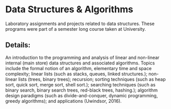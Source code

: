# Data Structures & Algorithms

 Laboratory assignments and projects related to data structures. These programs were part of a semester long course taken at University.

## Details:

 An introduction to the programming and analysis of linear and non-linear internal (main store) data structures and associated algorithms. Topics include the formal notion of an algorithm, elementary time and space complexity; linear lists (such as stacks, queues, linked structures.); non-linear lists (trees, binary trees); recursion; sorting techniques (such as heap sort, quick sort, merge sort, shell sort.); searching techniques (such as binary search, binary search trees, red-black trees, hashing.); algorithm design paradigms (such as divide-and-conquer, dynamic programming, greedy algorithms); and applications (Uwindsor, 2016).
